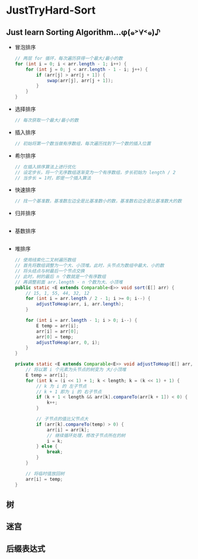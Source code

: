 # JustTryHard-Sort
## Just learn Sorting Algorithm…φ(๑˃∀˂๑)♪

- 冒泡排序

  ```java
  // 两层 for 循环，每次遍历获得一个最大/最小的数
  for (int i = 0; i < arr.length - 1; i++) {
      for (int j = 0; j < arr.length - 1 - i; j++) {
          if (arr[j] > arr[j + 1]) {
              swap(arr[j], arr[j + 1]);
          }
      }
  }
  ```

- 选择排序

  ```java
  // 每次获取一个最大/最小的数
  
  ```

- 插入排序

  ```java
  // 初始将第一个数当做有序数组，每次遍历找到下一个数的插入位置
  
  ```

- 希尔排序

  ```java
  // 在插入排序算法上进行优化
  // 设定步长，将一个无序数组逐渐变为一个有序数组，步长初始为 length / 2
  // 当步长 = 1时，即是一个插入算法
  
  ```

- 快速排序

  ```java
  // 找一个基准数，基准数左边全是比基准数小的数，基准数右边全是比基准数大的数
  
  ```

- 归并排序

  ```java
  
  ```

- 基数排序

  ```java
  
  ```
  
- 堆排序

  ```java
  // 使用线索化二叉树遍历数组
  // 首先将数组调整为一个大、小顶堆。此时，头节点为数组中最大、小的数
  // 将头结点与树最后一个节点交换
  // 此时，树的最后 n 个数就是一个有序数组
  // 再调整前面 arr.length - n 个数为大、小顶堆
  public static <E extends Comparable<E>> void sort(E[] arr) {
      // 15, 1, 55, 44, 32, 12
      for (int i = arr.length / 2 - 1; i >= 0; i--) {
          adjustToHeap(arr, i, arr.length);
      }
  
      for (int i = arr.length - 1; i > 0; i--) {
          E temp = arr[i];
          arr[i] = arr[0];
          arr[0] = temp;
          adjustToHeap(arr, 0, i);
      }
  }
  
  private static <E extends Comparable<E>> void adjustToHeap(E[] arr, int i, int length) {
      // 将以第 i 个元素为头节点的树变为 大/小顶堆
      E temp = arr[i];
      for (int k = (i << 1) + 1; k < length; k = (k << 1) + 1) {
          // k 为 i 的 左子节点
          // k + 1 即为 i 的 右子节点
          if (k + 1 < length && arr[k].compareTo(arr[k + 1]) < 0) {
              k++;
          }
  
          // 子节点的值比父节点大
          if (arr[k].compareTo(temp) > 0) {
              arr[i] = arr[k];
              // 继续循环处理，修改子节点所在的树
              i = k;
          } else {
              break;
          }
      }
  
      // 将临时值放回树
      arr[i] = temp;
  }
  ```

## 树


## 迷宫


## 后缀表达式



